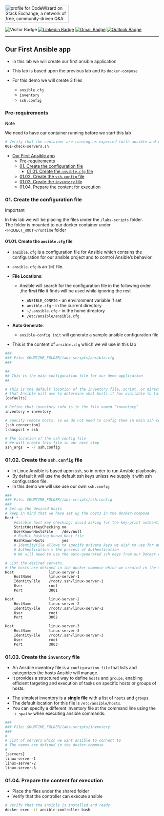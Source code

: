 <a href="https://stackoverflow.com/users/1755598"><img src="https://stackexchange.com/users/flair/1951642.png" width="208" height="58" alt="profile for CodeWizard on Stack Exchange, a network of free, community-driven Q&amp;A sites" title="profile for CodeWizard on Stack Exchange, a network of free, community-driven Q&amp;A sites"></a>

![Visitor Badge](https://visitor-badge.laobi.icu/badge?page_id=nirgeier)
[![Linkedin Badge](https://img.shields.io/badge/-nirgeier-blue?style=flat&logo=Linkedin&logoColor=white&link=https://www.linkedin.com/in/nirgeier/)](https://www.linkedin.com/in/nirgeier/)
[![Gmail Badge](https://img.shields.io/badge/-nirgeier@gmail.com-fcc624?style=plastic&logo=Gmail&logoColor=red&link=mailto:nirgeier@gmail.com)](mailto:nirgeier@gmail.com)
[![Outlook Badge](https://img.shields.io/badge/-nirg@codewizard.co.il-fcc624?style=plastic&logo=microsoftoutlook&logoColor=blue&link=mailto:nirg@codewizard.co.il)](mailto:nirg@codewizard.co.il)

---

## Our First Ansible app

- In this lab we will create our first ansible application
- This lab is based upon the previous lab and its `docker-compose`

- For this demo we will create 3 files
  - `ansible.cfg`
  - `inventory`
  - `ssh.config`

### Pre-requirements

> [!NOTE]
> We need to have our container running before we start this lab
> ```sh
> # Verify that the container are running as expected (with ansible and certificates)
> 001-check-servers.sh
> ```


- [Our First Ansible app](#our-first-ansible-app)
  - [Pre-requirements](#pre-requirements)
  - [01. Create the configuration file](#01-create-the-configuration-file)
    - [01.01. Create the `ansible.cfg` file](#0101-create-the-ansiblecfg-file)
  - [01.02. Create the `ssh.config` file](#0102-create-the-sshconfig-file)
  - [01.03. Create the `inventory` file](#0103-create-the-inventory-file)
  - [01.04. Prepare the content for execution](#0104-prepare-the-content-for-execution)



### 01. Create the configuration file

> [!IMPORTANT]  
> In this lab we will be placing the files under the `/labs-scripts` folder.  
> The folder is mounted to our docker container under `<PROJECT_ROOT>/runtime` folder


#### 01.01. Create the `ansible.cfg` file

- `ansible.cfg` is a configuration file for Ansible which contains the configuration for our ansible project and to control Ansible’s behavior.

- `ansible.cfg` is an `INI` file.

* **File Locations**: 
  * Ansible will search for the configuration file in the following order ,the **first file** it finds will be used while ignoring the rest

    * `ANSIBLE_CONFIG` - an environment variable if set
    * `ansible.cfg`    - in the current directory
    * `~/.ansible.cfg` - in the home directory
    * `/etc/ansible/ansible.cfg`. 

* **Auto Generate**: 
  * `ansible-config init` will generate a sample ansible configuration file 

* This is the content of `ansible.cfg` which we wil use in this lab
  
```sh
###
### File: $RUNTIME_FOLDER/labs-scripts/ansible.cfg
###

##
## This is the main configuration file for our demo application
##

# This is the default location of the inventory file, script, or directory
# that Ansible will use to determine what hosts it has available to talk to
[defaults]

# Define that inventory info is in the file named “inventory”
inventory = inventory

# Specify remote hosts, so we do not need to config them in main ssh config
[ssh_connection]
transport = ssh

# The location of the ssh config file
# We will create this file in our next step
ssh_args  = -F ssh.config
```

### 01.02. Create the `ssh.config` file

- In Linux Ansible is based upon `ssh`, so in order to run Ansible playbooks.
- By default it will use the default ssh keys unless we supply it with ssh configuration file.
- In this demo we will use use our own `ssh.config`

```sh
###
### File: $RUNTIME_FOLDER/labs-scripts/ssh.config
###
# Set up the desired hosts
# keep in mind that we have set up the hosts in the docker-compose
Host *
    #disable host key checking: avoid asking for the key-print authenticity
    StrictHostKeyChecking no
    UserKnownHostsFile    /dev/null
    # Enable hashing known_host file
    HashKnownHosts        yes
    # IdentityFile allows to specify private keys we wish to use for authentication
    # Authentication = the process of Authentication
    # We will need to use the auto-generated ssh keys from our Docker container

# List the desired servers. 
# the hosts are defined in the docker-compose which we created in the setup lab)
Host                linux-server-1
    HostName        linux-server-1
    IdentityFile    /root/.ssh/linux-server-1
    User            root
    Port            3001

Host                linux-server-2
    HostName        linux-server-2
    IdentityFile    /root/.ssh/linux-server-2
    User            root
    Port            3002

Host                linux-server-3
    HostName        linux-server-3
    IdentityFile    /root/.ssh/linux-server-3
    User            root
    Port            3003
```

### 01.03. Create the `inventory` file

* An Ansible inventory file is a `configuration file` that lists and categorizes the hosts Ansible will manage. 
* It provides a structured way to define `hosts` and `groups`, enabling efficient targeting and execution of tasks on specific hosts or groups of hosts.

- The simplest inventory is a **single file** with a list of `hosts` and `groups`. 
- The default location for this file is `/etc/ansible/hosts`. 
- You can specify a different inventory file at the command line using the `-i <path>` when executing ansible commands.

```sh
###
### File: $RUNTIME_FOLDER/labs-scripts/inventory
### 
#
# List of servers which we want ansible to connect to
# The names are defined in the docker-compose
#
[servers]
linux-server-1
linux-server-2
linux-server-3
```

### 01.04. Prepare the content for execution

* Place the files under the shared folder
* Verify that the controller can execute ansible

```sh
# Verify that the ansible is installed and ready
docker exec -it ansible-controller bash
```
